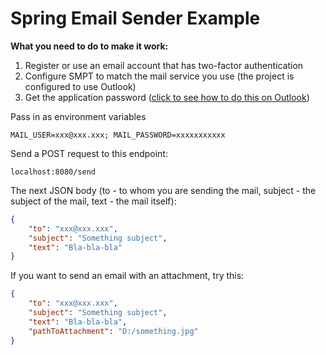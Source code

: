 # Spring Email Sender Example

**What you need to do to make it work:**
1. Register or use an email account that has two-factor authentication
2. Configure SMPT to match the mail service you use (the project is configured to use Outlook)
3. Get the application password ([click to see how to do this on Outlook](https://support.microsoft.com/en-us/account-billing/using-app-passwords-with-apps-that-don-t-support-two-step-verification-5896ed9b-4263-e681-128a-a6f2979a7944 "click to see how to do this on Outlook"))

Pass in as environment variables
```
MAIL_USER=xxx@xxx.xxx; MAIL_PASSWORD=xxxxxxxxxxx
```

Send a POST request to this endpoint:
```
localhost:8080/send
```

The next JSON body (to - to whom you are sending the mail, subject - the subject of the mail, text - the mail itself):
```json
{
    "to": "xxx@xxx.xxx",
    "subject": "Something subject",
    "text": "Bla-bla-bla"
}
```
If you want to send an email with an attachment, try this:
```json
{
    "to": "xxx@xxx.xxx",
    "subject": "Something subject",
    "text": "Bla-bla-bla",
    "pathToAttachment": "D:/something.jpg"
}
```
